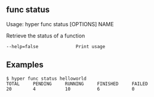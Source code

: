 ## func status

  Usage: hyper func status [OPTIONS] NAME

  Retrieve the status of a function

    --help=false              Print usage

## Examples

    $ hyper func status helloworld
    TOTAL     PENDING     RUNNING     FINISHED     FAILED
    20        4           10          6            0